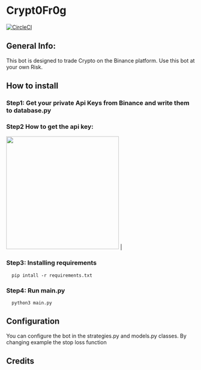# Crypt0Fr0g
[![CircleCI](https://circleci.com/gh/lona9a/Crypt0Fr0g.svg?style=shield)](https://circleci.com/gh/lona9a/Crypt0Fr0g)

## General Info:
  This bot is designed to trade Crypto on the Binance platform. Use this bot at your own Risk.
  
## How to install 

### Step1: Get your private Api Keys from Binance and write them to database.py

### Step2 How to get the api key:
 <img src="https://public.bnbstatic.com/image/cms/article/body/202103/d40241dca7c551e2944fd039177b50d0.png" width="300"> |

### Step3: Installing requirements
      pip intall -r requirements.txt

### Step4: Run main.py
      python3 main.py
  
## Configuration
You can configure the bot in the strategies.py and models.py classes. By changing example the stop loss function

## Credits
